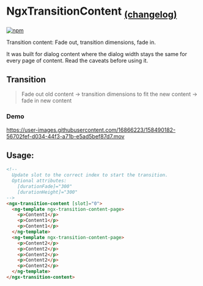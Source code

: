 # NgxTransitionContent <sub>[(changelog)](CHANGELOG.md)</sub>

[![npm](https://img.shields.io/npm/l/ngx-transition-content.svg)](https://github.com/ciriousjoker/ngx-transition-content/blob/main/LICENSE)

Transition content: Fade out, transition dimensions, fade in.

It was built for dialog content where the dialog width stays the same for every page of content.
Read the caveats before using it.

## Transition

> Fade out old content -> transition dimensions to fit the new content -> fade in new content

### Demo

https://user-images.githubusercontent.com/16866223/158490182-56702fef-d034-44f3-a71b-e5ad5bef87d7.mov

## Usage:

```html
<!--
  Update slot to the correct index to start the transition.
  Optional attributes:
    [durationFade]="300"
    [durationHeight]="300"
-->
<ngx-transition-content [slot]="0">
  <ng-template ngx-transition-content-page>
    <p>Content1</p>
    <p>Content1</p>
    <p>Content1</p>
  </ng-template>
  <ng-template ngx-transition-content-page>
    <p>Content2</p>
    <p>Content2</p>
    <p>Content2</p>
    <p>Content2</p>
    <p>Content2</p>
  </ng-template>
</ngx-transition-content>
```
